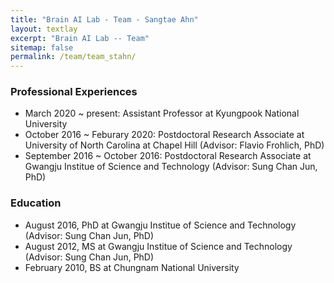 ```yaml
---
title: "Brain AI Lab - Team - Sangtae Ahn"
layout: textlay
excerpt: "Brain AI Lab -- Team"
sitemap: false
permalink: /team/team_stahn/
---
```



### Professional Experiences
- March 2020 ~ present: Assistant Professor at Kyungpook National University
- October 2016 ~ Feburary 2020: Postdoctoral Research Associate at University of North Carolina at Chapel Hill (Advisor: Flavio Frohlich, PhD)
- September 2016 ~ October 2016: Postdoctoral Research Associate at Gwangju Institue of Science and Technology (Advisor: Sung Chan Jun, PhD)

### Education
- August 2016, PhD at Gwangju Institue of Science and Technology (Advisor: Sung Chan Jun, PhD)
- August 2012, MS at Gwangju Institue of Science and Technology (Advisor: Sung Chan Jun, PhD)
- February 2010, BS at Chungnam National University



   

